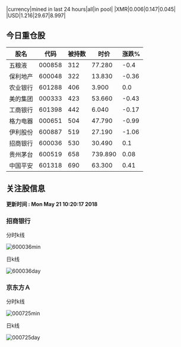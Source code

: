 |currency|mined in last 24 hours|all|in pool|
|XMR|0.006|0.147|0.045|
|USD|1.216|29.67|8.997|

## 今日重仓股 

|股名|代码|被持数|时价|涨跌%|
|---|---|---|---|---|
|五粮液|000858|312|77.280|-0.4|
|保利地产|600048|322|13.830|-0.36|
|农业银行|601288|406|3.900|0.0|
|美的集团|000333|423|53.660|-0.43|
|工商银行|601398|442|6.040|-0.17|
|格力电器|000651|504|47.790|-0.99|
|伊利股份|600887|519|27.190|-1.06|
|招商银行|600036|530|30.490|0.1|
|贵州茅台|600519|658|739.890|0.08|
|中国平安|601318|690|63.300|0.41|

## 关注股信息
**更新时间 : Mon May 21 10:20:17 2018**
### 招商银行 
分时k线

![600036min](http://image.sinajs.cn/newchart/min/n/sh600036.gif)

日k线

![600036day](http://image.sinajs.cn/newchart/daily/n/sh600036.gif)

### 京东方Ａ 
分时k线

![000725min](http://image.sinajs.cn/newchart/min/n/sz000725.gif)

日k线

![000725day](http://image.sinajs.cn/newchart/daily/n/sz000725.gif)
